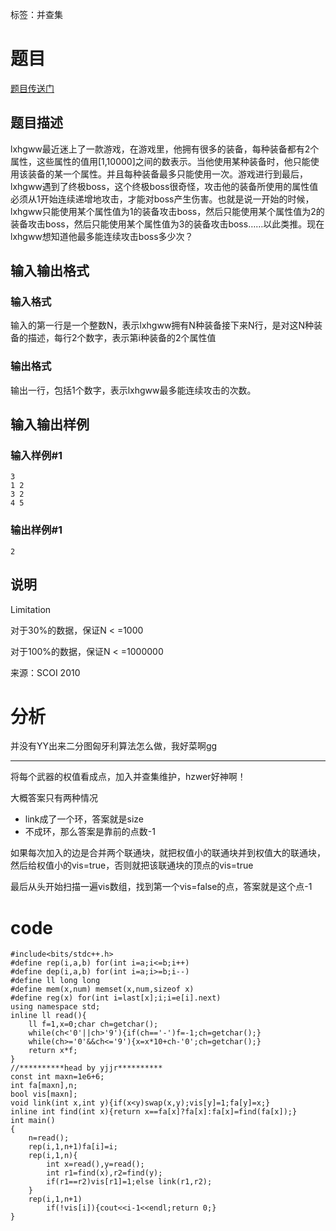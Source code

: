 ﻿---
subtitle: "神仙并查集"
tags: 
 - 数据结构-并查集
grammar_cjkRuby: true
catalog: true
layout:  post
header-img: "img/header/P36.jpg"
preview-img: "/img/preview/P36.jpg"
---
标签：并查集

# 题目

[题目传送门](https://www.luogu.org/problemnew/show/P1640)


## 题目描述

lxhgww最近迷上了一款游戏，在游戏里，他拥有很多的装备，每种装备都有2个属性，这些属性的值用[1,10000]之间的数表示。当他使用某种装备时，他只能使用该装备的某一个属性。并且每种装备最多只能使用一次。游戏进行到最后，lxhgww遇到了终极boss，这个终极boss很奇怪，攻击他的装备所使用的属性值必须从1开始连续递增地攻击，才能对boss产生伤害。也就是说一开始的时候，lxhgww只能使用某个属性值为1的装备攻击boss，然后只能使用某个属性值为2的装备攻击boss，然后只能使用某个属性值为3的装备攻击boss……以此类推。现在lxhgww想知道他最多能连续攻击boss多少次？

## 输入输出格式
### 输入格式

输入的第一行是一个整数N，表示lxhgww拥有N种装备接下来N行，是对这N种装备的描述，每行2个数字，表示第i种装备的2个属性值

### 输出格式

输出一行，包括1个数字，表示lxhgww最多能连续攻击的次数。

## 输入输出样例
### 输入样例#1
```
3
1 2
3 2
4 5
```
### 输出样例#1
```
2
```
## 说明

Limitation

对于30%的数据，保证N < =1000

对于100%的数据，保证N < =1000000

来源：SCOI 2010

# 分析

并没有YY出来二分图匈牙利算法怎么做，我好菜啊gg

------

将每个武器的权值看成点，加入并查集维护，hzwer好神啊！

大概答案只有两种情况

- link成了一个环，答案就是size
- 不成环，那么答案是靠前的点数-1

如果每次加入的边是合并两个联通块，就把权值小的联通块并到权值大的联通块，然后给权值小的vis=true，否则就把该联通块的顶点的vis=true

最后从头开始扫描一遍vis数组，找到第一个vis=false的点，答案就是这个点-1

# code
```
#include<bits/stdc++.h>
#define rep(i,a,b) for(int i=a;i<=b;i++)
#define dep(i,a,b) for(int i=a;i>=b;i--)
#define ll long long
#define mem(x,num) memset(x,num,sizeof x)
#define reg(x) for(int i=last[x];i;i=e[i].next)
using namespace std;
inline ll read(){
	ll f=1,x=0;char ch=getchar();
	while(ch<'0'||ch>'9'){if(ch=='-')f=-1;ch=getchar();}
	while(ch>='0'&&ch<='9'){x=x*10+ch-'0';ch=getchar();}
	return x*f;
}
//**********head by yjjr**********
const int maxn=1e6+6;
int fa[maxn],n;
bool vis[maxn];
void link(int x,int y){if(x<y)swap(x,y);vis[y]=1;fa[y]=x;}
inline int find(int x){return x==fa[x]?fa[x]:fa[x]=find(fa[x]);} 
int main()
{
	n=read();
	rep(i,1,n+1)fa[i]=i;
	rep(i,1,n){
		int x=read(),y=read();
		int r1=find(x),r2=find(y);
		if(r1==r2)vis[r1]=1;else link(r1,r2);
	}
	rep(i,1,n+1)
		if(!vis[i]){cout<<i-1<<endl;return 0;}
}
```
